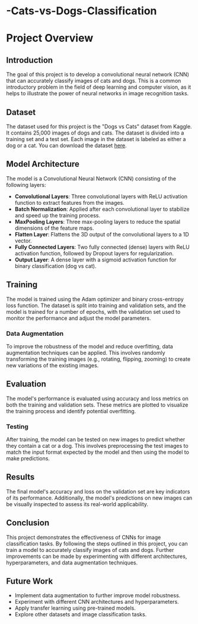# -Cats-vs-Dogs-Classification
# Project Overview

## Introduction

The goal of this project is to develop a convolutional neural network (CNN) that can accurately classify images of cats and dogs. This is a common introductory problem in the field of deep learning and computer vision, as it helps to illustrate the power of neural networks in image recognition tasks.

## Dataset

The dataset used for this project is the "Dogs vs Cats" dataset from Kaggle. It contains 25,000 images of dogs and cats. The dataset is divided into a training set and a test set. Each image in the dataset is labeled as either a dog or a cat. You can download the dataset [here](https://www.kaggle.com/datasets/salader/dogs-vs-cats).

## Model Architecture

The model is a Convolutional Neural Network (CNN) consisting of the following layers:

- **Convolutional Layers**: Three convolutional layers with ReLU activation function to extract features from the images.
- **Batch Normalization**: Applied after each convolutional layer to stabilize and speed up the training process.
- **MaxPooling Layers**: Three max-pooling layers to reduce the spatial dimensions of the feature maps.
- **Flatten Layer**: Flattens the 3D output of the convolutional layers to a 1D vector.
- **Fully Connected Layers**: Two fully connected (dense) layers with ReLU activation function, followed by Dropout layers for regularization.
- **Output Layer**: A dense layer with a sigmoid activation function for binary classification (dog vs cat).

## Training

The model is trained using the Adam optimizer and binary cross-entropy loss function. The dataset is split into training and validation sets, and the model is trained for a number of epochs, with the validation set used to monitor the performance and adjust the model parameters.

### Data Augmentation

To improve the robustness of the model and reduce overfitting, data augmentation techniques can be applied. This involves randomly transforming the training images (e.g., rotating, flipping, zooming) to create new variations of the existing images.

## Evaluation

The model's performance is evaluated using accuracy and loss metrics on both the training and validation sets. These metrics are plotted to visualize the training process and identify potential overfitting.

### Testing

After training, the model can be tested on new images to predict whether they contain a cat or a dog. This involves preprocessing the test images to match the input format expected by the model and then using the model to make predictions.

## Results

The final model's accuracy and loss on the validation set are key indicators of its performance. Additionally, the model's predictions on new images can be visually inspected to assess its real-world applicability.

## Conclusion

This project demonstrates the effectiveness of CNNs for image classification tasks. By following the steps outlined in this project, you can train a model to accurately classify images of cats and dogs. Further improvements can be made by experimenting with different architectures, hyperparameters, and data augmentation techniques.

## Future Work

- Implement data augmentation to further improve model robustness.
- Experiment with different CNN architectures and hyperparameters.
- Apply transfer learning using pre-trained models.
- Explore other datasets and image classification tasks.
